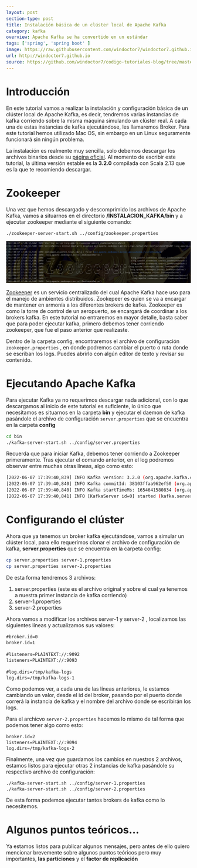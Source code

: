 ```yaml
---
layout: post
section-type: post
title: Instalación básica de un clúster local de Apache Kafka
category: kafka
overview: Apache Kafka se ha convertido en un estándar 
tags: ['spring', 'spring boot' ]
image: https://raw.githubusercontent.com/windoctor7/windoctor7.github.io/master/static/img/pwa.png
url: http://windoctor7.github.io
source: https://github.com/windoctor7/codigo-tutoriales-blog/tree/master/spring-pwa
---
```


# Introducción
En este tutorial vamos a realizar la instalación y configuración básica de un clúster local de Apache Kafka, es decir, tendremos varias instancias de kafka corriendo sobre la misma máquina simulando un clúster real. A cada una de estas instancias de kafka ejecutándose, les llamaremos Broker. Para este tutorial hemos utilizado Mac OS, sin embargo en un Linux seguramente funcionará sin ningún problema.

La instalación es realmente muy sencilla, solo debemos descargar los archivos binarios desde su [página oficial](https://kafka.apache.org). Al momento de escribir este tutorial, la última versión estable es la **3.2.0** compilada con Scala 2.13 que es la que te recomiendo descargar.

# Zookeeper
Una vez que hemos descargado y descomprimido los archivos de Apache Kafka, vamos a situarnos en el directorio **/INSTALACION_KAFKA/bin** y a ejecutar zookeeper mediante el siguiente comando:

```zaa
./zookeeper-server-start.sh ../config/zookeeper.properties
```

![run-zookeeper](static/img/run-zookeeper.png)

[Zookeeper](https://zookeeper.apache.org) es un servicio centralizado del cual Apache Kafka hace uso para el manejo de ambientes distribuidos. Zookepeer es quien se va a encargar de mantener en armonía a los diferentes brokers de kafka. Zookeeper es como la torre de control de un aeropuerto, se encargará de coordinar a los brokers kafka. En este tutorial no entraremos en mayor detalle, basta saber que para poder ejecutar kafka, primero debemos tener corriendo zookeeper, que fue el paso anterior que realizaste.

Dentro de la carpeta config, encontraremos el archivo de configuración ``zookeeper.properties`` , en donde podremos cambiar el puerto o ruta donde se escriban los logs. Puedes abrirlo con algún editor de texto y revisar su contenido.

# Ejecutando Apache Kafka
Para ejecutar Kafka ya no requerimos descargar nada adicional, con lo que descargamos al inicio de este tutorial es suficiente, lo único que necesitamos es situarnos en la carpeta **bin** y ejecutar el daemon de kafka pasándole el archivo de configuración ``server.properties`` que se encuentra en la carpeta **config**

````bash
cd bin
./kafka-server-start.sh ../config/server.properties
````

Recuerda que para iniciar Kafka, debemos tener corriendo a Zookeeper primeramente. Tras ejecutar el comando anterior, en el log podremos observar entre muchas otras líneas, algo como esto:

````bash
[2022-06-07 17:39:40,839] INFO Kafka version: 3.2.0 (org.apache.kafka.common.utils.AppInfoParser)
[2022-06-07 17:39:40,840] INFO Kafka commitId: 38103ffaa962ef50 (org.apache.kafka.common.utils.AppInfoParser)
[2022-06-07 17:39:40,840] INFO Kafka startTimeMs: 1654641580834 (org.apache.kafka.common.utils.AppInfoParser)
[2022-06-07 17:39:40,841] INFO [KafkaServer id=0] started (kafka.server.KafkaServer)
````
# Configurando el clúster
Ahora que ya tenemos un broker kafka ejecutándose, vamos a simular un clúster local, para ello requerimos clonar el archivo de configuración de kafka, **server.properties** que se encuentra en la carpeta config:

```bash
cp server.properties server-1.properties
cp server.properties server-2.properties
```
De esta forma tendremos 3 archivos: 

1. server.properties (este es el archivo original y sobre el cual ya tenemos a nuestra primer instancia de kafka corriendo)
1. server-1.properties
1. server-2.properties

Ahora vamos a modificar los archivos server-1 y server-2 , localizamos las siguientes líneas y actualizamos sus valores:

````
#broker.id=0
broker.id=1

#listeners=PLAINTEXT://:9092
listeners=PLAINTEXT://:9093

#log.dirs=/tmp/kafka-logs
log.dirs=/tmp/kafka-logs-1
````

Como podemos ver, a cada una de las líneas anteriores, le estamos cambiando un valor, desde el id del broker, pasando por el puerto donde correrá la instancia de kafka y el nombre del archivo donde se escribirán los logs.

Para el archicvo ``server-2.properties`` hacemos lo mismo de tal forma que podemos tener algo como esto:

````
broker.id=2
listeners=PLAINTEXT://:9094
log.dirs=/tmp/kafka-logs-2
````

Finalmente, una vez que guardamos los cambios en nuestros 2 archivos, estamos listos para ejecutar otras 2 instancias de kafka pasándole su respectivo archivo de configuración:

```
./kafka-server-start.sh ../config/server-1.properties
./kafka-server-start.sh ../config/server-2.properties
```

De esta forma podemos ejecutar tantos brokers de kafka como lo necesitemos. 

# Algunos puntos teóricos...
Ya estamos listos para publicar algunos mensajes, pero antes de ello quiero mencionar brevemente sobre algunos puntos teóricos pero muy importantes, **las particiones** y el **factor de replicación**
